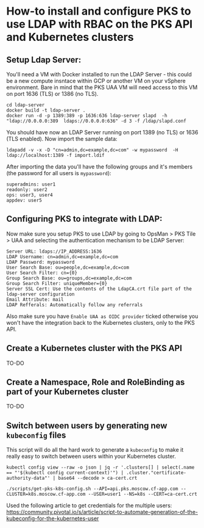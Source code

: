 # How-to install and configure PKS to use LDAP with RBAC on the PKS API and Kubernetes clusters

## Setup Ldap Server:

You'll need a VM with Docker installed to run the LDAP Server - this could be a new compute insntace within GCP or another VM on your vSphere environment. Bare in mind that the PKS UAA VM will need access to this VM on port 1636 (TLS) or 1386 (no TLS).

```
cd ldap-server
docker build -t ldap-server .
docker run -d -p 1389:389 -p 1636:636 ldap-server slapd  -h "ldap://0.0.0.0:389  ldaps://0.0.0.0:636" -d 3 -f /ldap/slapd.conf
```

You should have now an LDAP Server running on port 1389 (no TLS) or 1636 (TLS enabled).
Now import the sample data:

`ldapadd -v -x -D "cn=admin,dc=example,dc=com" -w mypassword  -H ldap://localhost:1389 -f import.ldif`

After importing the data you'll have the following groups and it's members (the password for all users is `mypassword`):

```
superadmins: user1
readonly: user2
ops: user3, user4
appdev: user5
```

## Configuring PKS to integrate with LDAP:

Now make sure you setup PKS to use LDAP by going to OpsMan > PKS Tile > UAA and selecting the authentication mechanism to be LDAP Server:

```
Server URL: ldaps://IP_ADDRESS:1636
LDAP Username: cn=admin,dc=example,dc=com
LDAP Password: mypassword
User Search Base: ou=people,dc=example,dc=com
User Search Filter: cn={0}
Group Search Base: ou=groups,dc=example,dc=com
Group Search Filter: uniqueMember={0}
Server SSL Cert: Use the contents of the LdapCA.crt file part of the ldap-server configuration
Email Attribute: mail
LDAP Refferals: Automatically follow any referrals
```

Also make sure you have `Enable UAA as OIDC provider` ticked otherwise you won't have the integration back to the Kubernetes clusters, only to the PKS API.

## Create a Kubernetes cluster with the PKS API

TO-DO

## Create a Namespace, Role and RoleBinding as part of your Kubernetes cluster

TO-DO

## Switch between users by generating new `kubeconfig` files

This script will do all the hard work to generate a `kubeconfig` to make it really easy to switch between users within your Kubernetes cluster.

`kubectl config view --raw -o json | jq -r '.clusters[] | select(.name == "'$(kubectl config current-context)'") | .cluster."certificate-authority-data"' | base64 --decode > ca-cert.crt`

`./scripts/get-pks-k8s-config.sh --API=api.pks.moscow.cf-app.com --CLUSTER=k8s.moscow.cf-app.com --USER=user1 --NS=k8s --CERT=ca-cert.crt`

Used the following article to get credentials for the multiple users:
https://community.pivotal.io/s/article/script-to-automate-generation-of-the-kubeconfig-for-the-kubernetes-user
